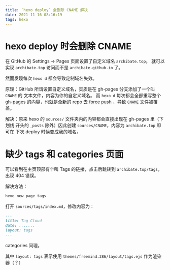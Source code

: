 ```yaml
---
title: `hexo deploy` 会删除 CNAME 解决
date: 2021-11-16 08:16:19
tags: hexo
---
```


# hexo deploy 时会删除 CNAME

在 GitHub 的 Settings -> Pages 页面设置了自定义域名 `archibate.top`。
就可以实现 `archibate.top` 访问而不是 `archibate.github.io` 了。

然而发现每次 `hexo d` 都会导致定制域名失效。

原理：GitHub 所谓设置自定义域名，实质是在 gh-pages 分支添加了一个叫 `CNAME` 的
文本文件，内容为你的自定义域名。
而 `hexo d` 每次都会全部重写整个 gh-pages 的内容，也就是全新的 repo 去 force push
，导致 `CNAME` 文件被覆盖。

解决：原来 hexo 的 `sources/` 文件夹内的内容都会直接出现在 gh-pages 里（下划线
开头的 `_posts` 除外）因此创建 `sources/CNAME`，内容为 `archibate.top` 即可在
下次 deploy 时候变成我的域名。

# 缺少 tags 和 categories 页面

可以看到在主页顶部有个叫 Tags 的链接，点击后跳转到 `archibate.top/tags`，出现 404 错误。

解决方法：

```bash
hexo new page tags
```

打开 `sources/tags/index.md`，修改内容为：

```md
---
title: Tag Cloud
date: .......
layout: tags
---
```

categories 同理。

其中 `layout: tags` 表示使用 `themes/freemind.386/layout/tags.ejs` 作为渲染器（？）
